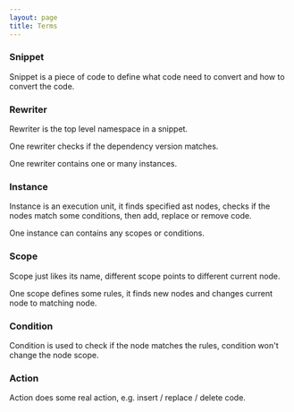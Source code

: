 ```yaml
---
layout: page
title: Terms
---
```


### Snippet

Snippet is a piece of code to define what code need to convert and how
to convert the code.

### Rewriter

Rewriter is the top level namespace in a snippet.

One rewriter checks if the dependency version matches.

One rewriter contains one or many instances.

### Instance

Instance is an execution unit, it finds specified ast nodes, checks
if the nodes match some conditions, then add, replace or remove code.

One instance can contains any scopes or conditions.

### Scope

Scope just likes its name, different scope points to different
current node.

One scope defines some rules, it finds new nodes and changes
current node to matching node.

### Condition

Condition is used to check if the node matches the rules, condition
won't change the node scope.

### Action

Action does some real action, e.g. insert / replace / delete code.
